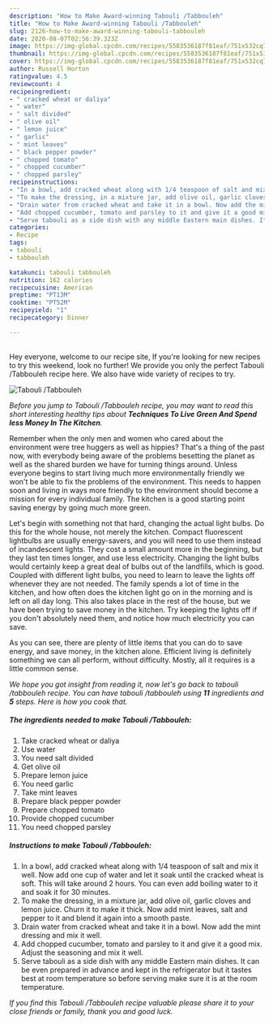 ```yaml
---
description: "How to Make Award-winning Tabouli /Tabbouleh"
title: "How to Make Award-winning Tabouli /Tabbouleh"
slug: 2126-how-to-make-award-winning-tabouli-tabbouleh
date: 2020-08-07T02:56:39.323Z
image: https://img-global.cpcdn.com/recipes/5583536187f81eaf/751x532cq70/tabouli-tabbouleh-recipe-main-photo.jpg
thumbnail: https://img-global.cpcdn.com/recipes/5583536187f81eaf/751x532cq70/tabouli-tabbouleh-recipe-main-photo.jpg
cover: https://img-global.cpcdn.com/recipes/5583536187f81eaf/751x532cq70/tabouli-tabbouleh-recipe-main-photo.jpg
author: Russell Horton
ratingvalue: 4.5
reviewcount: 4
recipeingredient:
- " cracked wheat or daliya"
- " water"
- " salt divided"
- " olive oil"
- " lemon juice"
- " garlic"
- " mint leaves"
- " black pepper powder"
- " chopped tomato"
- " chopped cucumber"
- " chopped parsley"
recipeinstructions:
- "In a bowl, add cracked wheat along with 1/4 teaspoon of salt and mix it well. Now add one cup of water and let it soak until the cracked wheat is soft. This will take around 2 hours. You can even add boiling water to it and soak it for 30 minutes."
- "To make the dressing, in a mixture jar, add olive oil, garlic cloves and lemon juice. Churn it to make it thick. Now add mint leaves, salt and pepper to it and blend it again into a smooth paste."
- "Drain water from cracked wheat and take it in a bowl. Now add the mint dressing and mix it well."
- "Add chopped cucumber, tomato and parsley to it and give it a good mix. Adjust the seasoning and mix it well."
- "Serve tabouli as a side dish with any middle Eastern main dishes. It can be even prepared in advance and kept in the refrigerator but it tastes best at room temperature so before serving make sure it is at the room temperature."
categories:
- Recipe
tags:
- tabouli
- tabbouleh

katakunci: tabouli tabbouleh 
nutrition: 162 calories
recipecuisine: American
preptime: "PT13M"
cooktime: "PT52M"
recipeyield: "1"
recipecategory: Dinner

---
```

<br>
Hey everyone, welcome to our recipe site, If you're looking for new recipes to try this weekend, look no further! We provide you only the perfect Tabouli /Tabbouleh recipe here. We also have wide variety of recipes to try.
<br>


![Tabouli /Tabbouleh](https://img-global.cpcdn.com/recipes/5583536187f81eaf/751x532cq70/tabouli-tabbouleh-recipe-main-photo.jpg)

<i>Before you jump to Tabouli /Tabbouleh recipe, you may want to read this short interesting healthy tips about 
<strong>Techniques To Live Green And Spend less Money In The Kitchen</strong>.</i>
</br>

Remember when the only men and women who cared about the environment were tree huggers as well as hippies? That's a thing of the past now, with everybody being aware of the problems besetting the planet as well as the shared burden we have for turning things around. Unless everyone begins to start living much more environmentally friendly we won't be able to fix the problems of the environment. This needs to happen soon and living in ways more friendly to the environment should become a mission for every individual family. The kitchen is a good starting point saving energy by going much more green.

Let's begin with something not that hard, changing the actual light bulbs. Do this for the whole house, not merely the kitchen. Compact fluorescent lightbulbs are usually energy-savers, and you will need to use them instead of incandescent lights. They cost a small amount more in the beginning, but they last ten times longer, and use less electricity. Changing the light bulbs would certainly keep a great deal of bulbs out of the landfills, which is good. Coupled with different light bulbs, you need to learn to leave the lights off whenever they are not needed. The family spends a lot of time in the kitchen, and how often does the kitchen light go on in the morning and is left on all day long. This also takes place in the rest of the house, but we have been trying to save money in the kitchen. Try keeping the lights off if you don't absolutely need them, and notice how much electricity you can save.

As you can see, there are plenty of little items that you can do to save energy, and save money, in the kitchen alone. Efficient living is definitely something we can all perform, without difficulty. Mostly, all it requires is a little common sense.


<i>We hope you got insight from reading it, now let's go back to tabouli /tabbouleh recipe. You can have tabouli /tabbouleh using <strong>11</strong> ingredients and <strong>5</strong> steps. Here is how you cook that.
</i>

##### The ingredients needed to make Tabouli /Tabbouleh:

1. Take  cracked wheat or daliya
1. Use  water
1. You need  salt divided
1. Get  olive oil
1. Prepare  lemon juice
1. You need  garlic
1. Take  mint leaves
1. Prepare  black pepper powder
1. Prepare  chopped tomato
1. Provide  chopped cucumber
1. You need  chopped parsley


##### Instructions to make Tabouli /Tabbouleh:

1. In a bowl, add cracked wheat along with 1/4 teaspoon of salt and mix it well. Now add one cup of water and let it soak until the cracked wheat is soft. This will take around 2 hours. You can even add boiling water to it and soak it for 30 minutes.
1. To make the dressing, in a mixture jar, add olive oil, garlic cloves and lemon juice. Churn it to make it thick. Now add mint leaves, salt and pepper to it and blend it again into a smooth paste.
1. Drain water from cracked wheat and take it in a bowl. Now add the mint dressing and mix it well.
1. Add chopped cucumber, tomato and parsley to it and give it a good mix. Adjust the seasoning and mix it well.
1. Serve tabouli as a side dish with any middle Eastern main dishes. It can be even prepared in advance and kept in the refrigerator but it tastes best at room temperature so before serving make sure it is at the room temperature.


<i>If you find this Tabouli /Tabbouleh recipe valuable please share it to your close friends or family, thank you and good luck.</i>
